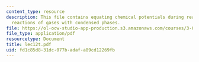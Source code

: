 ```yaml
---
content_type: resource
description: This file contains equating chemical potentials during reactions and
  reactions of gases with condensed phases.
file: https://ol-ocw-studio-app-production.s3.amazonaws.com/courses/3-012-fundamentals-of-materials-science-fall-2005/fd1c85d831dc077badafa89cd12269fb_lec12t.pdf
file_type: application/pdf
resourcetype: Document
title: lec12t.pdf
uid: fd1c85d8-31dc-077b-adaf-a89cd12269fb
---
```

